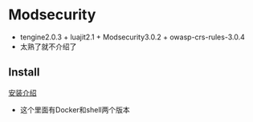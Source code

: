# Modsecurity
- tengine2.0.3 + luajit2.1 + Modsecurity3.0.2 + owasp-crs-rules-3.0.4
- 太熟了就不介绍了

## Install

[安装介绍](https://github.com/premepen/xsqlmb/tree/master/__dev/tengine/deployments)

- 这个里面有Docker和shell两个版本

